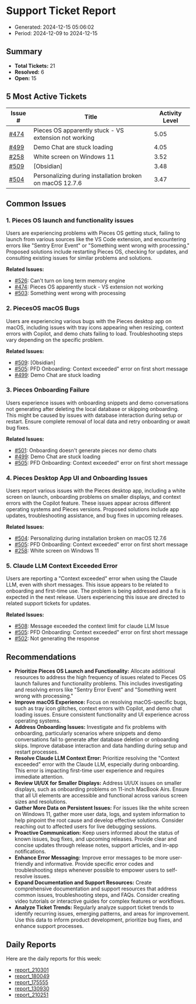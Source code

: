 # Support Ticket Report
- Generated: 2024-12-15 05:06:02
- Period: 2024-12-09 to 2024-12-15

## Summary
- **Total Tickets:** 21
- **Resolved:** 6
- **Open:** 15

## 5 Most Active Tickets
| Issue # | Title | Activity Level |
|---------|-------|----------------|
| [#474](https://github.com/pieces-app/support/issues/474) | Pieces OS apparently stuck - VS extension not working | 5.05 |
| [#499](https://github.com/pieces-app/support/issues/499) | Demo Chat are stuck loading | 4.05 |
| [#258](https://github.com/pieces-app/support/issues/258) | White screen on Windows 11 | 3.52 |
| [#509](https://github.com/pieces-app/support/issues/509) | [Obsidian] | 3.48 |
| [#504](https://github.com/pieces-app/support/issues/504) | Personalizing during installation broken on macOS 12.7.6 | 3.47 |

## Common Issues
### 1. Pieces OS launch and functionality issues
Users are experiencing problems with Pieces OS getting stuck, failing to launch from various sources like the VS Code extension, and encountering errors like "Sentry Error Event" or "Something went wrong with processing." Proposed solutions include restarting Pieces OS, checking for updates, and consulting existing issues for similar problems and solutions.

**Related Issues:**
- [#526](https://github.com/pieces-app/support/issues/526): Can't turn on long term memory engine
- [#474](https://github.com/pieces-app/support/issues/474): Pieces OS apparently stuck - VS extension not working
- [#503](https://github.com/pieces-app/support/issues/503): Something went wrong with processing

### 2. PiecesOS macOS Bugs
Users are experiencing various bugs with the Pieces desktop app on macOS, including issues with tray icons appearing when resizing, context errors with Copilot, and demo chats failing to load. Troubleshooting steps vary depending on the specific problem.

**Related Issues:**
- [#509](https://github.com/pieces-app/support/issues/509): [Obsidian]
- [#505](https://github.com/pieces-app/support/issues/505): PFD Onboarding: Context exceeded" error on first short message
- [#499](https://github.com/pieces-app/support/issues/499): Demo Chat are stuck loading

### 3. Pieces Onboarding Failure
Users experience issues with onboarding snippets and demo conversations not generating after deleting the local database or skipping onboarding. This might be caused by issues with database interaction during setup or restart.  Ensure complete removal of local data and retry onboarding or await bug fixes.

**Related Issues:**
- [#501](https://github.com/pieces-app/support/issues/501): Onboarding doesn't generate pieces nor demo chats
- [#499](https://github.com/pieces-app/support/issues/499): Demo Chat are stuck loading
- [#505](https://github.com/pieces-app/support/issues/505): PFD Onboarding: Context exceeded" error on first short message

### 4. Pieces Desktop App UI and Onboarding Issues
Users report various issues with the Pieces desktop app, including a white screen on launch, onboarding problems on smaller displays, and context errors with the Copilot feature. These issues appear across different operating systems and Pieces versions. Proposed solutions include app updates, troubleshooting assistance, and bug fixes in upcoming releases.

**Related Issues:**
- [#504](https://github.com/pieces-app/support/issues/504): Personalizing during installation broken on macOS 12.7.6
- [#505](https://github.com/pieces-app/support/issues/505): PFD Onboarding: Context exceeded" error on first short message
- [#258](https://github.com/pieces-app/support/issues/258): White screen on Windows 11

### 5. Claude LLM Context Exceeded Error
Users are reporting a "Context exceeded" error when using the Claude LLM, even with short messages. This issue appears to be related to onboarding and first-time use. The problem is being addressed and a fix is expected in the next release. Users experiencing this issue are directed to related support tickets for updates.

**Related Issues:**
- [#508](https://github.com/pieces-app/support/issues/508): Message exceeded the context limit for claude LLM Issue
- [#505](https://github.com/pieces-app/support/issues/505): PFD Onboarding: Context exceeded" error on first short message
- [#502](https://github.com/pieces-app/support/issues/502): Not generating the response


## Recommendations
- **Prioritize Pieces OS Launch and Functionality:** Allocate additional resources to address the high frequency of issues related to Pieces OS launch failures and functionality problems. This includes investigating and resolving errors like "Sentry Error Event" and "Something went wrong with processing." 
- **Improve macOS Experience:** Focus on resolving macOS-specific bugs, such as tray icon glitches, context errors with Copilot, and demo chat loading issues. Ensure consistent functionality and UI experience across operating systems.
- **Address Onboarding Issues:** Investigate and fix problems with onboarding, particularly scenarios where snippets and demo conversations fail to generate after database deletion or onboarding skips. Improve database interaction and data handling during setup and restart processes.
- **Resolve Claude LLM Context Error:** Prioritize resolving the "Context exceeded" error with the Claude LLM, especially during onboarding. This error is impacting first-time user experience and requires immediate attention.
- **Review UI/UX for Smaller Displays:** Address UI/UX issues on smaller displays, such as onboarding problems on 11-inch MacBook Airs. Ensure that all UI elements are accessible and functional across various screen sizes and resolutions.
- **Gather More Data on Persistent Issues:** For issues like the white screen on Windows 11, gather more user data, logs, and system information to help pinpoint the root cause and develop effective solutions. Consider reaching out to affected users for live debugging sessions.
- **Proactive Communication:** Keep users informed about the status of known issues, bug fixes, and upcoming releases. Provide clear and concise updates through release notes, support articles, and in-app notifications.
- **Enhance Error Messaging:** Improve error messages to be more user-friendly and informative. Provide specific error codes and troubleshooting steps whenever possible to empower users to self-resolve issues.
- **Expand Documentation and Support Resources:** Create comprehensive documentation and support resources that address common issues, troubleshooting steps, and FAQs. Consider creating video tutorials or interactive guides for complex features or workflows.
- **Analyze Ticket Trends:** Regularly analyze support ticket trends to identify recurring issues, emerging patterns, and areas for improvement. Use this data to inform product development, prioritize bug fixes, and enhance support processes.

## Daily Reports
Here are the daily reports for this week:

- [report_210301](daily/2024-12-12/report_210301.md)
- [report_180049](daily/2024-12-12/report_180049.md)
- [report_175555](daily/2024-12-12/report_175555.md)
- [report_130930](daily/2024-12-13/report_130930.md)
- [report_210251](daily/2024-12-13/report_210251.md)

